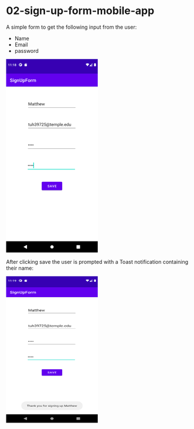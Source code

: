 # 02-sign-up-form-mobile-app

A simple form to get the following input from the user:
- Name
- Email
- password

<img src="signupform01.png?raw=true" hieght="400" width="250" />

After clicking save the user is prompted with a Toast notification containing their name:

<img src="/signupform02.png?raw=true" height="400" width="250" />
